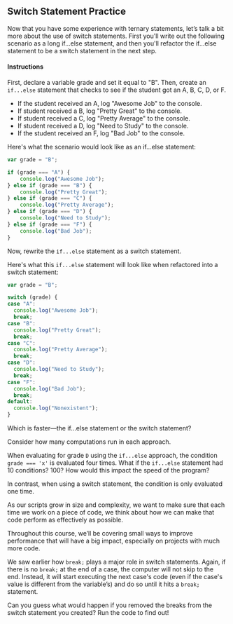 ## Switch Statement Practice

Now that you have some experience with ternary statements, let’s talk a bit more about the use of switch statements. First you'll write out the following scenario as a long if...else statement, and then you'll refactor the if...else statement to be a switch statement in the next step.

#### Instructions

First, declare a variable grade and set it equal to "B". Then, create an `if...else` statement that checks to see if the student got an A, B, C, D, or F.

*   If the student received an A, log "Awesome Job" to the console.
*   If student received a B, log "Pretty Great" to the console.
*   If student received a C, log "Pretty Average" to the console.
*   If student received a D, log "Need to Study" to the console.
*   If the student received an F, log "Bad Job" to the console.

Here's what the scenario would look like as an if...else statement:

```js
var grade = "B";

if (grade === "A") {
	console.log("Awesome Job");
} else if (grade === "B") {
	console.log("Pretty Great");
} else if (grade === "C") {
	console.log("Pretty Average");
} else if (grade === "D") {
	console.log("Need to Study");
} else if (grade === "F") {
	console.log("Bad Job");
}
```


Now, rewrite the `if...else` statement as a switch statement.  

Here's what this `if...else` statement will look like when refactored into a switch statement:

```js
var grade = "B";

switch (grade) {
case "A":
  console.log("Awesome Job");
  break;
case "B":
  console.log("Pretty Great");
  break;
case "C":
  console.log("Pretty Average");
  break;
case "D":
  console.log("Need to Study");
  break;
case "F":
  console.log("Bad Job");
  break;
default:
  console.log("Nonexistent");
}
```

Which is faster—the if...else statement or the switch statement?


Consider how many computations run in each approach. 

When evaluating for grade `D` using the `if...else` approach, the condition `grade === 'x'` is evaluated four times. What if the `if...else` statement had 10 conditions? 100? How would this impact the speed of the program? 

In contrast, when using a switch statement, the condition is only evaluated one time.

As our scripts grow in size and complexity, we want to make sure that each time we work on a piece of code, we think about how we can make that code perform as effectively as possible. 

Throughout this course, we’ll be covering small ways to improve performance that will have a big impact, especially on projects with much more code. 

We saw earlier how `break;` plays a major role in switch statements. Again, if there is no `break;` at the end of a case, the computer will not skip to the end. Instead, it will start executing the next case's code (even if the case's value is different from the variable’s) and do so until it hits a `break;` statement. 

Can you guess what would happen if you removed the breaks from the switch statement you created? Run the code to find out! 

